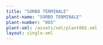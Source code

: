 ```yaml
---
title: "SORBO TERMINALE"
plant-name: "SORBO TERMINALE"
plant-number: "065"
plant-xml: /assets/xml/plant065.xml
layout: single-xml
---
```


